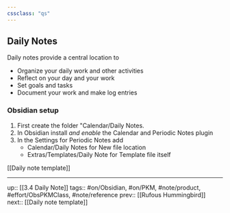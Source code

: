 ```yaml
---
cssclass: "qs"
---
```

## Daily Notes

Daily notes provide a central location to

- Organize your daily work and other activities
- Reflect on your day and your work 
- Set goals and tasks
- Document your work and make log entries 

### Obsidian setup

1. First create the folder "Calendar/Daily Notes.
2. In Obsidian install _and enable_ the Calendar and Periodic Notes plugin
3. In the Settings for Periodic Notes add
 	- Calendar/Daily Notes for New file location
 	- Extras/Templates/Daily Note for Template file itself 

[[Daily note template]]

---
up:: [[3.4 Daily Note]]
tags:: #on/Obsidian, #on/PKM, #note/product, #effort/ObsPKMClass, #note/reference
prev:: [[Rufous Hummingbird]]
next:: [[Daily note template]]
